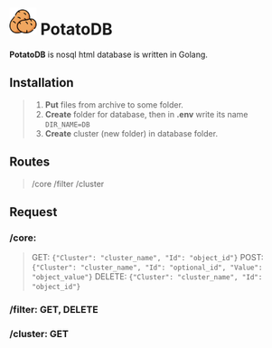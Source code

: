 # [<img src="potato.png" width="48"/>](potato.png) PotatoDB
**PotatoDB** is nosql html database is written in Golang.
## Installation
> 1. **Put** files from archive to some folder.
> 2. **Create** folder for database, then in **.env** write its name `DIR_NAME=DB`
> 3. **Create** cluster (new folder) in database folder.

## Routes
> /core
> /filter
> /cluster

## Request
### **/core**:
> GET: `{"Cluster": "cluster_name", "Id": "object_id"}`
> POST: `{"Cluster": "cluster_name", "Id": "optional_id", "Value": "object_value"}`
> DELETE: `{"Cluster": "cluster_name", "Id": "object_id"}`
### **/filter**: GET, DELETE
### **/cluster**: GET
